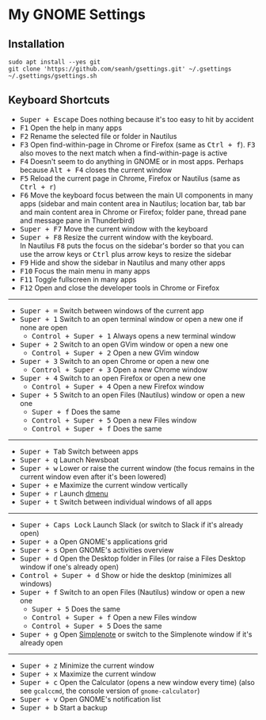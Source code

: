 My GNOME Settings
=================

Installation
------------

```terminal
sudo apt install --yes git
git clone 'https://github.com/seanh/gsettings.git' ~/.gsettings
~/.gsettings/gsettings.sh
```

Keyboard Shortcuts
------------------

* <kbd><kbd>Super</kbd> + <kbd>Escape</kbd></kbd> Does nothing because it's too easy to hit by accident
* <kbd>F1</kbd> Open the help in many apps
* <kbd>F2</kbd> Rename the selected file or folder in Nautilus
* <kbd>F3</kbd> Open find-within-page in Chrome or Firefox (same as <kbd><kbd>Ctrl</kbd> + <kbd>f</kbd></kbd>). <kbd>F3</kbd> also moves to the next match when a find-within-page is active
* <kbd>F4</kbd> Doesn't seem to do anything in GNOME or in most apps. Perhaps because <kbd><kbd>Alt</kbd> + <kbd>F4</kbd></kbd> closes the current window
* <kbd>F5</kbd> Reload the current page in Chrome, Firefox or Nautilus (same as <kbd><kbd>Ctrl</kbd> + <kbd>r</kbd></kbd>)
* <kbd>F6</kbd> Move the keyboard focus between the main UI components in many apps (sidebar and main content area in Nautilus; location bar, tab bar and main content area in Chrome or Firefox; folder pane, thread pane and message pane in Thunderbird)
* <kbd><kbd>Super</kbd> + <kbd>F7</kbd></kbd> Move the current window with the keyboard
* <kbd><kbd>Super</kbd> + <kbd>F8</kbd></kbd> Resize the current window with the keyboard.  
  In Nautilus <kbd>F8</kbd> puts the focus on the sidebar's border so that you can use the arrow keys or <kbd>Ctrl</kbd> plus arrow keys to resize the sidebar
* <kbd>F9</kbd> Hide and show the sidebar in Nautilus and many other apps
* <kbd>F10</kbd> Focus the main menu in many apps
* <kbd>F11</kbd> Toggle fullscreen in many apps
* <kbd>F12</kbd> Open and close the developer tools in Chrome or Firefox

* * *

* <kbd><kbd>Super</kbd> + <kbd>=</kbd></kbd> Switch between windows of the current app
* <kbd><kbd>Super</kbd> + <kbd>1</kbd></kbd> Switch to an open terminal window or open a new one if none are open
  * <kbd><kbd>Control</kbd> + <kbd>Super</kbd> + <kbd>1</kbd></kbd> Always opens a new terminal window
* <kbd><kbd>Super</kbd> + <kbd>2</kbd></kbd> Switch to an open GVim window or open a new one
  * <kbd><kbd>Control</kbd> + <kbd>Super</kbd> + <kbd>2</kbd></kbd> Open a new GVim window
* <kbd><kbd>Super</kbd> + <kbd>3</kbd></kbd> Switch to an open Chrome or open a new one
  * <kbd><kbd>Control</kbd> + <kbd>Super</kbd> + <kbd>3</kbd></kbd> Open a new Chrome window
* <kbd><kbd>Super</kbd> + <kbd>4</kbd></kbd> Switch to an open Firefox or open a new one
  * <kbd><kbd>Control</kbd> + <kbd>Super</kbd> + <kbd>4</kbd></kbd> Open a new Firefox window
* <kbd><kbd>Super</kbd> + <kbd>5</kbd></kbd> Switch to an open Files (Nautilus) window or open a new one
  * <kbd><kbd>Super</kbd> + <kbd>f</kbd></kbd> Does the same
  * <kbd><kbd>Control</kbd> + <kbd>Super</kbd> + <kbd>5</kbd></kbd> Open a new Files window
  * <kbd><kbd>Control</kbd> + <kbd>Super</kbd> + <kbd>f</kbd></kbd> Does the same

* * *

* <kbd><kbd>Super</kbd> + <kbd>Tab</kbd></kbd> Switch between apps
* <kbd><kbd>Super</kbd> + <kbd>q</kbd></kbd> Launch Newsboat
* <kbd><kbd>Super</kbd> + <kbd>w</kbd></kbd> Lower or raise the current window (the focus remains in the current window even after it's been lowered)
* <kbd><kbd>Super</kbd> + <kbd>e</kbd></kbd> Maximize the current window vertically
* <kbd><kbd>Super</kbd> + <kbd>r</kbd></kbd> Launch [dmenu](https://github.com/seanh/dmenu)
* <kbd><kbd>Super</kbd> + <kbd>t</kbd></kbd> Switch between individual windows of all apps

* * *

* <kbd><kbd>Super</kbd> + <kbd>Caps Lock</kbd></kbd> Launch Slack (or switch to Slack if it's already open)
* <kbd><kbd>Super</kbd> + <kbd>a</kbd></kbd> Open GNOME's applications grid
* <kbd><kbd>Super</kbd> + <kbd>s</kbd></kbd> Open GNOME's activities overview
* <kbd><kbd>Super</kbd> + <kbd>d</kbd></kbd> Open the Desktop folder in Files (or raise a Files Desktop window if one's already open)
* <kbd><kbd>Control</kbd> + <kbd>Super</kbd> + <kbd>d</kbd></kbd> Show or hide the desktop (minimizes all windows)
* <kbd><kbd>Super</kbd> + <kbd>f</kbd></kbd> Switch to an open Files (Nautilus) window or open a new one
  * <kbd><kbd>Super</kbd> + <kbd>5</kbd></kbd> Does the same
  * <kbd><kbd>Control</kbd> + <kbd>Super</kbd> + <kbd>f</kbd></kbd> Open a new Files window
  * <kbd><kbd>Control</kbd> + <kbd>Super</kbd> + <kbd>5</kbd></kbd> Does the same
* <kbd><kbd>Super</kbd> + <kbd>g</kbd></kbd> Open [Simplenote](https://simplenote.com/) or switch to the Simplenote window if it's already open

* * *

* <kbd><kbd>Super</kbd> + <kbd>z</kbd></kbd> Minimize the current window
* <kbd><kbd>Super</kbd> + <kbd>x</kbd></kbd> Maximize the current window
* <kbd><kbd>Super</kbd> + <kbd>c</kbd></kbd> Open the Calculator (opens a new window every time) (also see `gcalccmd`, the console version of `gnome-calculator`)
* <kbd><kbd>Super</kbd> + <kbd>v</kbd></kbd> Open GNOME's notification list
* <kbd><kbd>Super</kbd> + <kbd>b</kbd></kbd> Start a backup
